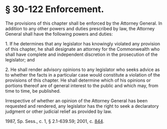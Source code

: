 # § 30-122 Enforcement.

<p>The provisions of this chapter shall be enforced by the Attorney General. In addition to any other powers and duties prescribed by law, the Attorney General shall have the following powers and duties:</p><p>1. If he determines that any legislator has knowingly violated any provision of this chapter, he shall designate an attorney for the Commonwealth who shall have complete and independent discretion in the prosecution of the legislator; and</p><p>2. He shall render advisory opinions to any legislator who seeks advice as to whether the facts in a particular case would constitute a violation of the provisions of this chapter. He shall determine which of his opinions or portions thereof are of general interest to the public and which may, from time to time, be published.</p><p>Irrespective of whether an opinion of the Attorney General has been requested and rendered, any legislator has the right to seek a declaratory judgment or other judicial relief as provided by law.</p><p>1987, Sp. Sess., c. 1, § 2.1-639.59; 2001, c. <a href='http://lis.virginia.gov/cgi-bin/legp604.exe?011+ful+CHAP0844'>844</a>.</p>